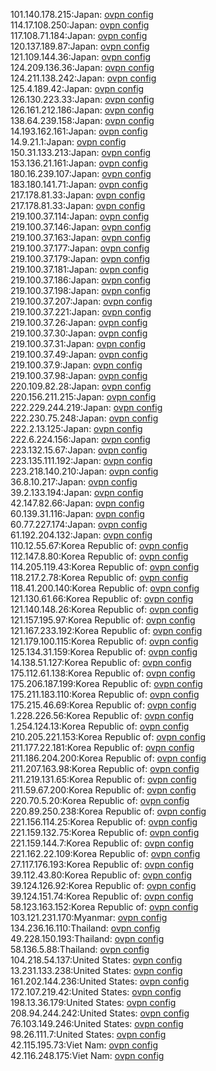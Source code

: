101.140.178.215:Japan: [ovpn config](vpn/101_140_178_215.ovpn)  
114.17.108.250:Japan: [ovpn config](vpn/114_17_108_250.ovpn)  
117.108.71.184:Japan: [ovpn config](vpn/117_108_71_184.ovpn)  
120.137.189.87:Japan: [ovpn config](vpn/120_137_189_87.ovpn)  
121.109.144.36:Japan: [ovpn config](vpn/121_109_144_36.ovpn)  
124.209.136.36:Japan: [ovpn config](vpn/124_209_136_36.ovpn)  
124.211.138.242:Japan: [ovpn config](vpn/124_211_138_242.ovpn)  
125.4.189.42:Japan: [ovpn config](vpn/125_4_189_42.ovpn)  
126.130.223.33:Japan: [ovpn config](vpn/126_130_223_33.ovpn)  
126.161.212.186:Japan: [ovpn config](vpn/126_161_212_186.ovpn)  
138.64.239.158:Japan: [ovpn config](vpn/138_64_239_158.ovpn)  
14.193.162.161:Japan: [ovpn config](vpn/14_193_162_161.ovpn)  
14.9.21.1:Japan: [ovpn config](vpn/14_9_21_1.ovpn)  
150.31.133.213:Japan: [ovpn config](vpn/150_31_133_213.ovpn)  
153.136.21.161:Japan: [ovpn config](vpn/153_136_21_161.ovpn)  
180.16.239.107:Japan: [ovpn config](vpn/180_16_239_107.ovpn)  
183.180.141.71:Japan: [ovpn config](vpn/183_180_141_71.ovpn)  
217.178.81.33:Japan: [ovpn config](vpn/217_178_81_33.ovpn)  
217.178.81.33:Japan: [ovpn config](vpn/217_178_81_33.ovpn)  
219.100.37.114:Japan: [ovpn config](vpn/219_100_37_114.ovpn)  
219.100.37.146:Japan: [ovpn config](vpn/219_100_37_146.ovpn)  
219.100.37.163:Japan: [ovpn config](vpn/219_100_37_163.ovpn)  
219.100.37.177:Japan: [ovpn config](vpn/219_100_37_177.ovpn)  
219.100.37.179:Japan: [ovpn config](vpn/219_100_37_179.ovpn)  
219.100.37.181:Japan: [ovpn config](vpn/219_100_37_181.ovpn)  
219.100.37.186:Japan: [ovpn config](vpn/219_100_37_186.ovpn)  
219.100.37.198:Japan: [ovpn config](vpn/219_100_37_198.ovpn)  
219.100.37.207:Japan: [ovpn config](vpn/219_100_37_207.ovpn)  
219.100.37.221:Japan: [ovpn config](vpn/219_100_37_221.ovpn)  
219.100.37.26:Japan: [ovpn config](vpn/219_100_37_26.ovpn)  
219.100.37.30:Japan: [ovpn config](vpn/219_100_37_30.ovpn)  
219.100.37.31:Japan: [ovpn config](vpn/219_100_37_31.ovpn)  
219.100.37.49:Japan: [ovpn config](vpn/219_100_37_49.ovpn)  
219.100.37.9:Japan: [ovpn config](vpn/219_100_37_9.ovpn)  
219.100.37.98:Japan: [ovpn config](vpn/219_100_37_98.ovpn)  
220.109.82.28:Japan: [ovpn config](vpn/220_109_82_28.ovpn)  
220.156.211.215:Japan: [ovpn config](vpn/220_156_211_215.ovpn)  
222.229.244.219:Japan: [ovpn config](vpn/222_229_244_219.ovpn)  
222.230.75.248:Japan: [ovpn config](vpn/222_230_75_248.ovpn)  
222.2.13.125:Japan: [ovpn config](vpn/222_2_13_125.ovpn)  
222.6.224.156:Japan: [ovpn config](vpn/222_6_224_156.ovpn)  
223.132.15.67:Japan: [ovpn config](vpn/223_132_15_67.ovpn)  
223.135.111.192:Japan: [ovpn config](vpn/223_135_111_192.ovpn)  
223.218.140.210:Japan: [ovpn config](vpn/223_218_140_210.ovpn)  
36.8.10.217:Japan: [ovpn config](vpn/36_8_10_217.ovpn)  
39.2.133.194:Japan: [ovpn config](vpn/39_2_133_194.ovpn)  
42.147.82.66:Japan: [ovpn config](vpn/42_147_82_66.ovpn)  
60.139.31.116:Japan: [ovpn config](vpn/60_139_31_116.ovpn)  
60.77.227.174:Japan: [ovpn config](vpn/60_77_227_174.ovpn)  
61.192.204.132:Japan: [ovpn config](vpn/61_192_204_132.ovpn)  
110.12.55.67:Korea Republic of: [ovpn config](vpn/110_12_55_67.ovpn)  
112.147.8.80:Korea Republic of: [ovpn config](vpn/112_147_8_80.ovpn)  
114.205.119.43:Korea Republic of: [ovpn config](vpn/114_205_119_43.ovpn)  
118.217.2.78:Korea Republic of: [ovpn config](vpn/118_217_2_78.ovpn)  
118.41.200.140:Korea Republic of: [ovpn config](vpn/118_41_200_140.ovpn)  
121.130.61.66:Korea Republic of: [ovpn config](vpn/121_130_61_66.ovpn)  
121.140.148.26:Korea Republic of: [ovpn config](vpn/121_140_148_26.ovpn)  
121.157.195.97:Korea Republic of: [ovpn config](vpn/121_157_195_97.ovpn)  
121.167.233.192:Korea Republic of: [ovpn config](vpn/121_167_233_192.ovpn)  
121.179.100.115:Korea Republic of: [ovpn config](vpn/121_179_100_115.ovpn)  
125.134.31.159:Korea Republic of: [ovpn config](vpn/125_134_31_159.ovpn)  
14.138.51.127:Korea Republic of: [ovpn config](vpn/14_138_51_127.ovpn)  
175.112.61.138:Korea Republic of: [ovpn config](vpn/175_112_61_138.ovpn)  
175.206.187.199:Korea Republic of: [ovpn config](vpn/175_206_187_199.ovpn)  
175.211.183.110:Korea Republic of: [ovpn config](vpn/175_211_183_110.ovpn)  
175.215.46.69:Korea Republic of: [ovpn config](vpn/175_215_46_69.ovpn)  
1.228.226.56:Korea Republic of: [ovpn config](vpn/1_228_226_56.ovpn)  
1.254.124.13:Korea Republic of: [ovpn config](vpn/1_254_124_13.ovpn)  
210.205.221.153:Korea Republic of: [ovpn config](vpn/210_205_221_153.ovpn)  
211.177.22.181:Korea Republic of: [ovpn config](vpn/211_177_22_181.ovpn)  
211.186.204.200:Korea Republic of: [ovpn config](vpn/211_186_204_200.ovpn)  
211.207.163.98:Korea Republic of: [ovpn config](vpn/211_207_163_98.ovpn)  
211.219.131.65:Korea Republic of: [ovpn config](vpn/211_219_131_65.ovpn)  
211.59.67.200:Korea Republic of: [ovpn config](vpn/211_59_67_200.ovpn)  
220.70.5.20:Korea Republic of: [ovpn config](vpn/220_70_5_20.ovpn)  
220.89.250.238:Korea Republic of: [ovpn config](vpn/220_89_250_238.ovpn)  
221.156.114.25:Korea Republic of: [ovpn config](vpn/221_156_114_25.ovpn)  
221.159.132.75:Korea Republic of: [ovpn config](vpn/221_159_132_75.ovpn)  
221.159.144.7:Korea Republic of: [ovpn config](vpn/221_159_144_7.ovpn)  
221.162.22.109:Korea Republic of: [ovpn config](vpn/221_162_22_109.ovpn)  
27.117.176.193:Korea Republic of: [ovpn config](vpn/27_117_176_193.ovpn)  
39.112.43.80:Korea Republic of: [ovpn config](vpn/39_112_43_80.ovpn)  
39.124.126.92:Korea Republic of: [ovpn config](vpn/39_124_126_92.ovpn)  
39.124.151.74:Korea Republic of: [ovpn config](vpn/39_124_151_74.ovpn)  
58.123.163.152:Korea Republic of: [ovpn config](vpn/58_123_163_152.ovpn)  
103.121.231.170:Myanmar: [ovpn config](vpn/103_121_231_170.ovpn)  
134.236.16.110:Thailand: [ovpn config](vpn/134_236_16_110.ovpn)  
49.228.150.193:Thailand: [ovpn config](vpn/49_228_150_193.ovpn)  
58.136.5.88:Thailand: [ovpn config](vpn/58_136_5_88.ovpn)  
104.218.54.137:United States: [ovpn config](vpn/104_218_54_137.ovpn)  
13.231.133.238:United States: [ovpn config](vpn/13_231_133_238.ovpn)  
161.202.144.236:United States: [ovpn config](vpn/161_202_144_236.ovpn)  
172.107.219.42:United States: [ovpn config](vpn/172_107_219_42.ovpn)  
198.13.36.179:United States: [ovpn config](vpn/198_13_36_179.ovpn)  
208.94.244.242:United States: [ovpn config](vpn/208_94_244_242.ovpn)  
76.103.149.246:United States: [ovpn config](vpn/76_103_149_246.ovpn)  
98.26.111.7:United States: [ovpn config](vpn/98_26_111_7.ovpn)  
42.115.195.73:Viet Nam: [ovpn config](vpn/42_115_195_73.ovpn)  
42.116.248.175:Viet Nam: [ovpn config](vpn/42_116_248_175.ovpn)  
